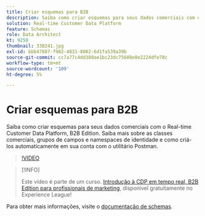 ```yaml
---
title: Criar esquemas para B2B
description: Saiba como criar esquemas para seus dados comerciais com o Real-time Customer Data Platform, B2B Edition.
solution: Real-time Customer Data Platform
feature: Schemas
role: Data Architect
kt: 9258
thumbnail: 338241.jpg
exl-id: bbb47887-f982-4831-8002-6d1fa539a39b
source-git-commit: cc7a77c4dd380ae1bc23dc75608e8e2224dfe78c
workflow-type: tm+mt
source-wordcount: '109'
ht-degree: 5%

---
```


# Criar esquemas para B2B

Saiba como criar esquemas para seus dados comerciais com o Real-time Customer Data Platform, B2B Edition. Saiba mais sobre as classes comerciais, grupos de campos e namespaces de identidade e como criá-los automaticamente em sua conta com o utilitário Postman.

>[!VIDEO](https://video.tv.adobe.com/v/338241?quality=12&learn=on)

>[!INFO]
>
> Este vídeo é parte de um curso. [Introdução à CDP em tempo real, B2B Edition para profissionais de marketing](https://experienceleague.adobe.com/?recommended=ExperiencePlatform-U-1-2021.rtcdp.b2b), disponível gratuitamente no Experience League!

Para obter mais informações, visite o [documentação de schemas](https://experienceleague.adobe.com/docs/experience-platform/xdm/home.html?lang=pt-BR).
